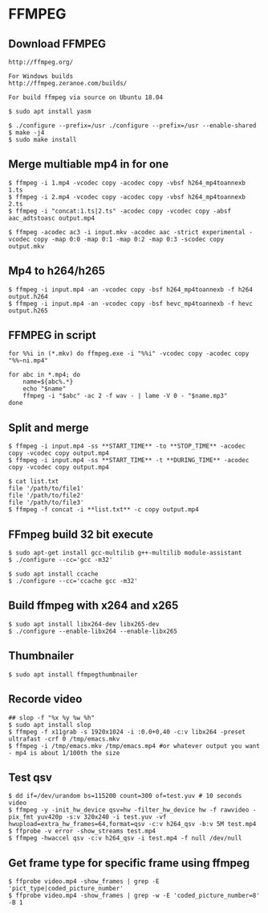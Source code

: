 FFMPEG
====================================

## Download FFMPEG
    http://ffmpeg.org/

    For Windows builds
    http://ffmpeg.zeranoe.com/builds/

    For build ffmpeg via source on Ubuntu 18.04

    $ sudo apt install yasm

    $ ./configure --prefix=/usr ./configure --prefix=/usr --enable-shared
    $ make -j4
    $ sudo make install

## Merge multiable mp4 in for one

    $ ffmpeg -i 1.mp4 -vcodec copy -acodec copy -vbsf h264_mp4toannexb 1.ts
    $ ffmpeg -i 2.mp4 -vcodec copy -acodec copy -vbsf h264_mp4toannexb 2.ts
    $ ffmpeg -i "concat:1.ts|2.ts" -acodec copy -vcodec copy -absf aac_adtstoasc output.mp4

    $ ffmpeg -acodec ac3 -i input.mkv -acodec aac -strict experimental -vcodec copy -map 0:0 -map 0:1 -map 0:2 -map 0:3 -scodec copy output.mkv

## Mp4 to h264/h265

    $ ffmpeg -i input.mp4 -an -vcodec copy -bsf h264_mp4toannexb -f h264 output.h264
    $ ffmpeg -i input.mp4 -an -vcodec copy -bsf hevc_mp4toannexb -f hevc output.h265

## FFMPEG in script

    for %%i in (*.mkv) do ffmpeg.exe -i "%%i" -vcodec copy -acodec copy "%%~ni.mp4"

    for abc in *.mp4; do
        name=${abc%.*}
        echo "$name"
        ffmpeg -i "$abc" -ac 2 -f wav - | lame -V 0 - "$name.mp3"
    done

## Split and merge

    $ ffmpeg -i input.mp4 -ss **START_TIME** -to **STOP_TIME** -acodec copy -vcodec copy output.mp4
    $ ffmpeg -i input.mp4 -ss **START_TIME** -t **DURING_TIME** -acodec copy -vcodec copy output.mp4

    $ cat list.txt
    file '/path/to/file1'
    file '/path/to/file2'
    file '/path/to/file3'
    $ ffmpeg -f concat -i **list.txt** -c copy output.mp4

## FFmpeg build 32 bit execute

    $ sudo apt-get install gcc-multilib g++-multilib module-assistant
    $ ./configure --cc='gcc -m32'

    $ sudo apt install ccache
    $ ./configure --cc='ccache gcc -m32'

## Build ffmpeg with x264 and x265

    $ sudo apt install libx264-dev libx265-dev
    $ ./configure --enable-libx264 --enable-libx265

## Thumbnailer

    $ sudo apt install ffmpegthumbnailer

## Recorde video

    ## slop -f "%x %y %w %h"
    $ sudo apt install slop
    $ ffmpeg -f x11grab -s 1920x1024 -i :0.0+0,40 -c:v libx264 -preset ultrafast -crf 0 /tmp/emacs.mkv
    $ ffmpeg -i /tmp/emacs.mkv /tmp/emacs.mp4 #or whatever output you want - mp4 is about 1/100th the size

## Test qsv

    $ dd if=/dev/urandom bs=115200 count=300 of=test.yuv # 10 seconds video
    $ ffmpeg -y -init_hw_device qsv=hw -filter_hw_device hw -f rawvideo -pix_fmt yuv420p -s:v 320x240 -i test.yuv -vf hwupload=extra_hw_frames=64,format=qsv -c:v h264_qsv -b:v 5M test.mp4
    $ ffprobe -v error -show_streams test.mp4
    $ ffmpeg -hwaccel qsv -c:v h264_qsv -i test.mp4 -f null /dev/null

## Get frame type for specific frame using ffmpeg

    $ ffprobe video.mp4 -show_frames | grep -E 'pict_type|coded_picture_number'
    $ ffprobe video.mp4 -show_frames | grep -w -E 'coded_picture_number=8' -B 1
